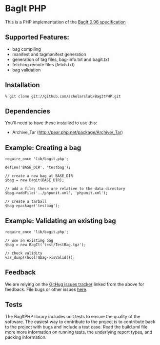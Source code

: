 
# BagIt PHP

This is a PHP implementation of the [BagIt
0.96 specification](https://wiki.ucop.edu/display/Curation/BagIt)

## Supported Features:

* bag compiling
* manifest and tagmanifest generation
* generation of tag files, bag-info.txt and bagit.txt
* fetching remote files (fetch.txt)
* bag validation


## Installation

    % git clone git://github.com/scholarslab/BagItPHP.git

## Dependencies

You'll need to have these installed to use this:

 * Archive\_Tar (http://pear.php.net/package/Archive\_Tar)

## Example: Creating a bag
    
    require_once 'lib/bagit.php';
    
    define('BASE_DIR', 'testbag');

    // create a new bag at BASE_DIR
    $bag = new Bagit(BASE_DIR);

    // add a file; these are relative to the data directory
    $bag->addFile('../phpunit.xml', 'phpunit.xml');

    // create a tarball
    $bag->package('testbag');

## Example: Validating an existing bag

    require_once 'lib/bagit.php';

    // use an existing bag
    $bag = new BagIt('test/TestBag.tgz');

    // check validity
    var_dump((bool)$bag->isValid());

## Feedback

We are relying on the [GitHug issues tracker][issues] linked from the above for
feedback. File bugs or other issues [here][issues].

[issues]: http://github.com/scholarslab/BagItPHP/issues 

## Tests

The BagItPHP library includes unit tests to ensure the quality of the software.
The easiest way to contribute to the project is to contribute back to the project
with bugs and include a test case. Read the build.xml file more more information
on running tests, the underlying report types, and packing information.

